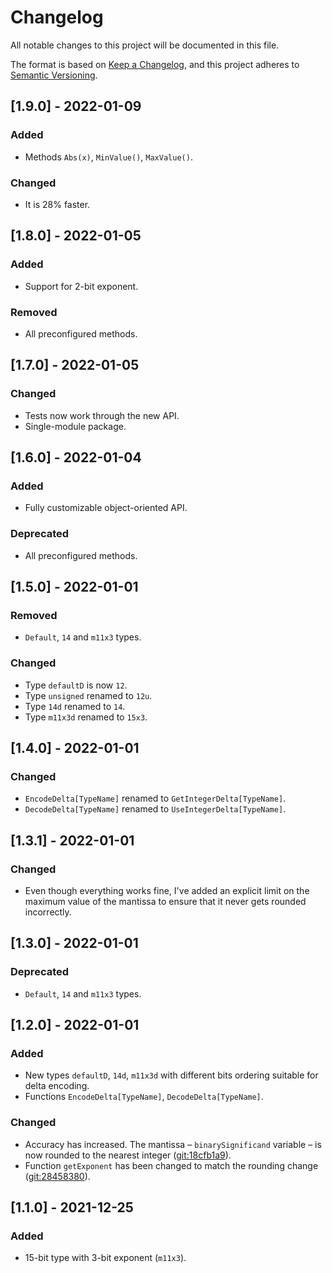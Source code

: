 # Changelog
All notable changes to this project will be documented in this file.

The format is based on [Keep a Changelog](https://keepachangelog.com/en/1.0.0/),
and this project adheres to [Semantic Versioning](https://semver.org/spec/v2.0.0.html).

## [1.9.0] - 2022-01-09
### Added
- Methods `Abs(x)`, `MinValue()`, `MaxValue()`.
### Changed
- It is 28% faster.

## [1.8.0] - 2022-01-05
### Added
- Support for 2-bit exponent.
### Removed
- All preconfigured methods.

## [1.7.0] - 2022-01-05
### Changed
- Tests now work through the new API.
- Single-module package.

## [1.6.0] - 2022-01-04
### Added
- Fully customizable object-oriented API.
### Deprecated
- All preconfigured methods.

## [1.5.0] - 2022-01-01
### Removed
- `Default`, `14` and `m11x3` types.

### Changed
- Type `defaultD` is now `12`.
- Type `unsigned` renamed to `12u`.
- Type `14d` renamed to `14`.
- Type `m11x3d` renamed to `15x3`.

## [1.4.0] - 2022-01-01
### Changed
- `EncodeDelta[TypeName]` renamed to `GetIntegerDelta[TypeName]`.
- `DecodeDelta[TypeName]` renamed to `UseIntegerDelta[TypeName]`.

## [1.3.1] - 2022-01-01
### Changed
- Even though everything works fine, I've added an explicit limit
  on the maximum value of the mantissa
  to ensure that it never gets rounded incorrectly.

## [1.3.0] - 2022-01-01
### Deprecated
- `Default`, `14` and `m11x3` types.

## [1.2.0] - 2022-01-01
### Added
- New types `defaultD`, `14d`, `m11x3d` with different bits ordering 
suitable for delta encoding.
- Functions `EncodeDelta[TypeName]`, `DecodeDelta[TypeName]`.

### Changed
- Accuracy has increased. The mantissa
  &ndash; `binarySignificand` variable &ndash;
  is now rounded to the nearest integer
  ([git:18cfb1a9](https://github.com/georgy7/toyfloat/commit/18cfb1a9a1ef6ed719e7a208cc8add4975643049#diff-143de6cb31239060551e2b97d13f56c5567d10caf0a112671f77f8f40a82caa9L107)).
- Function `getExponent` has been changed to match the rounding change
  ([git:28458380](https://github.com/georgy7/toyfloat/commit/284583809808e712e83bf2521a4c913547eac45d#diff-143de6cb31239060551e2b97d13f56c5567d10caf0a112671f77f8f40a82caa9R123)).

## [1.1.0] - 2021-12-25
### Added
- 15-bit type with 3-bit exponent (`m11x3`).
